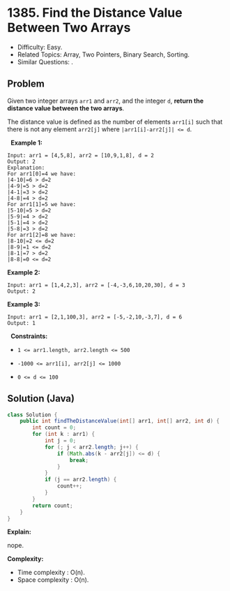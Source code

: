 # 1385. Find the Distance Value Between Two Arrays

- Difficulty: Easy.
- Related Topics: Array, Two Pointers, Binary Search, Sorting.
- Similar Questions: .

## Problem

Given two integer arrays ```arr1``` and ```arr2```, and the integer ```d```, **return the distance value between the two arrays**.

The distance value is defined as the number of elements ```arr1[i]``` such that there is not any element ```arr2[j]``` where ```|arr1[i]-arr2[j]| <= d```.

 
**Example 1:**

```
Input: arr1 = [4,5,8], arr2 = [10,9,1,8], d = 2
Output: 2
Explanation: 
For arr1[0]=4 we have: 
|4-10|=6 > d=2 
|4-9|=5 > d=2 
|4-1|=3 > d=2 
|4-8|=4 > d=2 
For arr1[1]=5 we have: 
|5-10|=5 > d=2 
|5-9|=4 > d=2 
|5-1|=4 > d=2 
|5-8|=3 > d=2
For arr1[2]=8 we have:
|8-10|=2 <= d=2
|8-9|=1 <= d=2
|8-1|=7 > d=2
|8-8|=0 <= d=2
```

**Example 2:**

```
Input: arr1 = [1,4,2,3], arr2 = [-4,-3,6,10,20,30], d = 3
Output: 2
```

**Example 3:**

```
Input: arr1 = [2,1,100,3], arr2 = [-5,-2,10,-3,7], d = 6
Output: 1
```

 
**Constraints:**


	
- ```1 <= arr1.length, arr2.length <= 500```
	
- ```-1000 <= arr1[i], arr2[j] <= 1000```
	
- ```0 <= d <= 100```



## Solution (Java)

```java
class Solution {
    public int findTheDistanceValue(int[] arr1, int[] arr2, int d) {
        int count = 0;
        for (int k : arr1) {
            int j = 0;
            for (; j < arr2.length; j++) {
                if (Math.abs(k - arr2[j]) <= d) {
                    break;
                }
            }
            if (j == arr2.length) {
                count++;
            }
        }
        return count;
    }
}
```

**Explain:**

nope.

**Complexity:**

* Time complexity : O(n).
* Space complexity : O(n).
